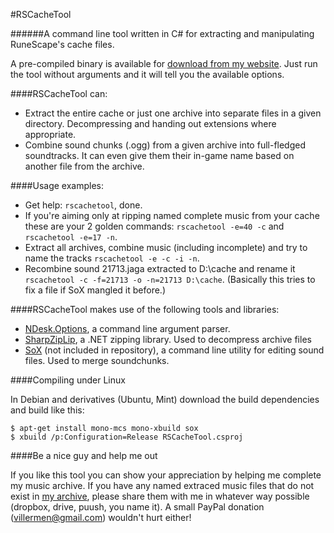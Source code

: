 #RSCacheTool

######A command line tool written in C# for extracting and manipulating RuneScape's cache files.

A pre-compiled binary is available for [download from my website](https://villermen.com/browser/?d=rscachetool). Just run the tool without arguments and it will tell you the available options.

####RSCacheTool can:

 - Extract the entire cache or just one archive into separate files in a given directory. Decompressing and handing out extensions where appropriate.
 - Combine sound chunks (.ogg) from a given archive into full-fledged soundtracks. It can even give them their in-game name based on another file from the archive.
 
####Usage examples:

 - Get help: `rscachetool`, done.
 - If you're aiming only at ripping named complete music from your cache these are your 2 golden commands: `rscachetool -e=40 -c` and `rscachetool -e=17 -n`.
 - Extract all archives, combine music (including incomplete) and try to name the tracks `rscachetool -e -c -i -n`.
 - Recombine sound 21713.jaga extracted to D:\cache and rename it `rscachetool -c -f=21713 -o -n=21713 D:\cache`. (Basically this tries to fix a file if SoX mangled it before.)

####RSCacheTool makes use of the following tools and libraries:

 - [NDesk.Options](http://www.ndesk.org/Options), a command line argument parser.
 - [SharpZipLip](http://icsharpcode.github.io/SharpZipLib/), a .NET zipping library. Used to decompress archive files
 - [SoX](http://sox.sourceforge.net/) (not included in repository), a command line utility for editing sound files. Used to merge soundchunks.

####Compiling under Linux

In Debian and derivatives (Ubuntu, Mint) download the build dependencies and build like this:

	$ apt-get install mono-mcs mono-xbuild sox
	$ xbuild /p:Configuration=Release RSCacheTool.csproj


####Be a nice guy and help me out

If you like this tool you can show your appreciation by helping me complete my music archive. If you have any named extraced music files that do not exist in [my archive](https://villermen.com/browser/?d=music/Runescape%203), please share them with me in whatever way possible (dropbox, drive, puush, you name it). A small PayPal donation (villermen@gmail.com) wouldn't hurt either!
